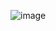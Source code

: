 ![image](https://user-images.githubusercontent.com/101611468/185754450-24a0fbd8-8432-4dee-bf14-ad65bf1e9160.png)
